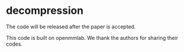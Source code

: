 # decompression
The code will be released after the paper is accepted.



This code is built on openmmlab. We thank the authors for sharing their codes.
